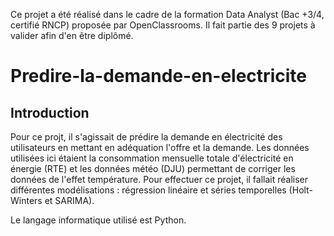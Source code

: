 Ce projet a été réalisé dans le cadre de la formation Data Analyst (Bac +3/4, certifié RNCP) proposée par OpenClassrooms. Il fait partie des 9 projets à valider afin d'en être diplômé.

# Predire-la-demande-en-electricite

## Introduction

Pour ce projt, il s'agissait de prédire la demande en électricité des utilisateurs en mettant en adéquation l'offre et la demande.
Les données utilisées ici étaient la consommation mensuelle totale d'électricité en énergie (RTE) et les données météo (DJU) permettant de corriger les données de l'effet température.
Pour effectuer ce projet, il fallait réaliser différentes modélisations : régression linéaire et séries temporelles (Holt-Winters et SARIMA).

Le langage informatique utilisé est Python.
